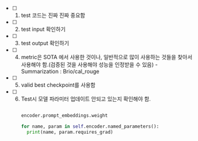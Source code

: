 - [ ] 1. test 코드는 진짜 진짜 중요함
- [ ] 2. test input 확인하기
- [ ] 3. test output 확인하기
- [ ] 4. metric은 SOTA 에서 사용한 것이나, 일반적으로 많이 사용하는 것들을 찾아서 사용해야 함.(검증된 것을 사용해야 성능을 인정받을 수 있음)
          - Summarization : Brio/cal_rouge
- [ ] 5. valid best checkpoint를 사용함
- [ ] 6. Test시 모델 파라미터 업데이트 안되고 있는지 확인해야 함.
      ```python

      encoder.prompt_embeddings.weight

      for name, param in self.encoder.named_parameters():
        print(name, param.requires_grad)
      
      ```

